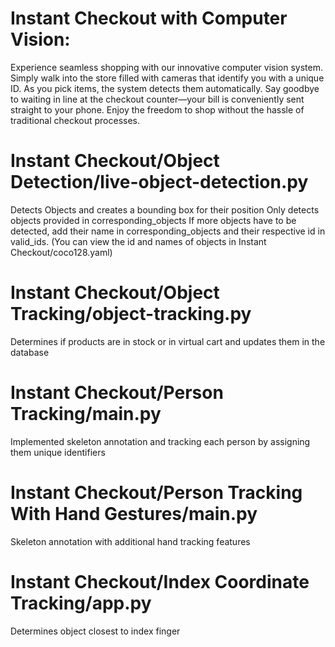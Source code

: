 # Instant Checkout with Computer Vision:

Experience seamless shopping with our innovative computer vision system. Simply walk into the store filled with cameras that identify you with a unique ID. As you pick items, the system detects them automatically. Say goodbye to waiting in line at the checkout counter—your bill is conveniently sent straight to your phone. Enjoy the freedom to shop without the hassle of traditional checkout processes.

# Instant Checkout/Object Detection/live-object-detection.py
Detects Objects and creates a bounding box for their position
Only detects objects provided in corresponding_objects
If more objects have to be detected, add their name in corresponding_objects and their respective id in valid_ids.
(You can view the id and names of objects in Instant Checkout/coco128.yaml)

# Instant Checkout/Object Tracking/object-tracking.py
Determines if products are in stock or in virtual cart and updates them in the database

# Instant Checkout/Person Tracking/main.py
Implemented skeleton annotation and tracking each person by assigning them unique identifiers

# Instant Checkout/Person Tracking With Hand Gestures/main.py
Skeleton annotation with additional hand tracking features

# Instant Checkout/Index Coordinate Tracking/app.py
Determines object closest to index finger

